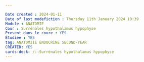 ```yaml
---

Date created : 2024-01-11
Date of last modefiction : Thursday 11th January 2024 10:39
Module : ANATOMIE
Cour : Surrénales hypothalamus hypophyse
Present dans le coure : YES
Étudiée : YES
tag: ANATOMIIE ENDOCRINE SECOND-YEAR 
CREATED: YES
cards-deck: /::Surrénales hypothalamus hypophyse
---
```

```toc
```

